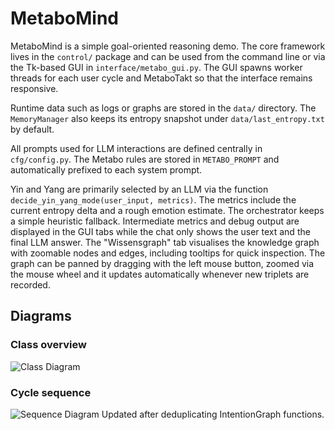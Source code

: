 # MetaboMind

MetaboMind is a simple goal-oriented reasoning demo.  The core framework lives
in the ``control/`` package and can be used from the command line or via the
Tk-based GUI in ``interface/metabo_gui.py``.  The GUI spawns worker threads for
each user cycle and MetaboTakt so that the interface remains responsive.

Runtime data such as logs or graphs are stored in the `data/` directory.
The `MemoryManager` also keeps its entropy snapshot under
`data/last_entropy.txt` by default.

All prompts used for LLM interactions are defined centrally in `cfg/config.py`.
The Metabo rules are stored in `METABO_PROMPT` and automatically prefixed to
each system prompt.

Yin and Yang are primarily selected by an LLM via the function
`decide_yin_yang_mode(user_input, metrics)`.  The metrics include the current
entropy delta and a rough emotion estimate.  The orchestrator keeps a simple
heuristic fallback.  Intermediate metrics and debug output are displayed in the
GUI tabs while the chat only shows the user text and the final LLM answer.
The "Wissensgraph" tab visualises the knowledge graph with zoomable nodes and
edges, including tooltips for quick inspection. The graph can be panned by
dragging with the left mouse button, zoomed via the mouse wheel and it updates
automatically whenever new triplets are recorded.

## Diagrams

### Class overview

![Class Diagram](https://www.plantuml.com/plantuml/png/VLD1QiCm4Bpx5JecDFb03oNG5XD8A9Isa9DPorjRr5u5QKthtrTsx5HIxDw6tT7EQ4VQMGR3RLCdiWPhnH4KJH0PSltOoHh7IggXFW91YURAQRJfmjgU68cLfjJ0kHgBh_XPe-ohprGgcYQ-mHS7XPEY4r3vOcI5bWsmlahf0fzGgi8Jxmscx_l9Ng_teV3RCMRcY7jnLmm3iiRDMZN8Hacx4Om_l16spRD24wwNp-PjcPsD8bujaR9AMOSw1myE9PvfJxvJb7NkyCN7HNvqiqxw1CHs-n3ityD3pqyYxeMPnDsR86B2N08t4buMWTpGZHx0NyOpzg9cSAzf4SkENFRngjoQMujMS6KGYeZdgVr7yn-IX-SkjqCg-j_p2m00)

### Cycle sequence

![Sequence Diagram](https://www.plantuml.com/plantuml/png/XPF1QiCm38RlVWf3BksXBv33A6oZx306WmvwCggZ9OP4DhAoBcy_EuSsISDw2xz-V_vbAViemD9thG8hdlKn8gkG96TT01BzZW9dVpY-hQZFWsrnfXyyjEz0KDzHEi_3MkKJlrkquZozKkreZZivEW7L7smRZCAG4iwnli8NjAvQG0yCeVboU4bwxaZldcwDbDfHw4KB_egwgZVBs5MfkIVJZOAnMTba_rONXJICK1M5cjZ7qxSmfQx63pCuCaFgm7IfkDcgYKVlbZTcpnAwyW9N-CXC4TdPk5Khpdy0vxusWHr93ZM_SZB3KjSefax2lMqsqb97WX0Rly9RJZX32LCID7mjFUH3LPdKQMXHukCmy8CcIMla-IemnhvThC5aUz9JCLpK7gdA_yWV)
Updated after deduplicating IntentionGraph functions.

